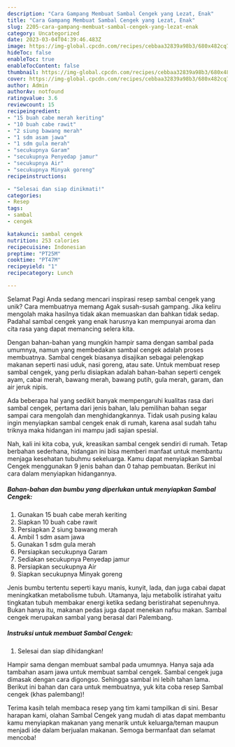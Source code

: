 ```yaml
---
description: "Cara Gampang Membuat Sambal Cengek yang Lezat, Enak"
title: "Cara Gampang Membuat Sambal Cengek yang Lezat, Enak"
slug: 2205-cara-gampang-membuat-sambal-cengek-yang-lezat-enak
category: Uncategorized
date: 2023-03-04T04:39:46.483Z
image: https://img-global.cpcdn.com/recipes/cebbaa32839a98b3/680x482cq70/sambal-cengek-foto-resep-utama.jpg
hideToc: false
enableToc: true
enableTocContent: false
thumbnail: https://img-global.cpcdn.com/recipes/cebbaa32839a98b3/680x482cq70/sambal-cengek-foto-resep-utama.jpg
cover: https://img-global.cpcdn.com/recipes/cebbaa32839a98b3/680x482cq70/sambal-cengek-foto-resep-utama.jpg
author: Admin
authorAv: notfound
ratingvalue: 3.6
reviewcount: 15
recipeingredient:
- "15 buah cabe merah keriting"
- "10 buah cabe rawit"
- "2 siung bawang merah"
- "1 sdm asam jawa"
- "1 sdm gula merah"
- "secukupnya Garam"
- "secukupnya Penyedap jamur"
- "secukupnya Air"
- "secukupnya Minyak goreng"
recipeinstructions:

- "Selesai dan siap dinikmati!"
categories:
- Resep
tags:
- sambal
- cengek

katakunci: sambal cengek 
nutrition: 253 calories
recipecuisine: Indonesian
preptime: "PT25M"
cooktime: "PT47M"
recipeyield: "1"
recipecategory: Lunch

---
```



Selamat Pagi Anda sedang mencari inspirasi resep sambal cengek yang unik? Cara membuatnya memang Agak susah-susah gampang. Jika keliru mengolah maka hasilnya tidak akan memuaskan dan bahkan tidak sedap. Padahal sambal cengek yang enak harusnya kan mempunyai aroma dan cita rasa yang dapat memancing selera kita.


Dengan bahan-bahan yang mungkin hampir sama dengan sambal pada umumnya, namun yang membedakan sambal cengek adalah proses membuatnya. Sambal cengek biasanya disajikan sebagai pelengkap makanan seperti nasi uduk, nasi goreng, atau sate. Untuk membuat resep sambal cengek, yang perlu disiapkan adalah bahan-bahan seperti cengek ayam, cabai merah, bawang merah, bawang putih, gula merah, garam, dan air jeruk nipis.

Ada beberapa hal yang sedikit banyak mempengaruhi kualitas rasa dari sambal cengek, pertama dari jenis bahan, lalu pemilihan bahan segar sampai cara mengolah dan menghidangkannya. Tidak usah pusing kalau ingin menyiapkan sambal cengek enak di rumah, karena asal sudah tahu triknya maka hidangan ini mampu jadi sajian spesial.


Nah, kali ini kita coba, yuk, kreasikan sambal cengek sendiri di rumah. Tetap berbahan sederhana, hidangan ini bisa memberi manfaat untuk membantu menjaga kesehatan tubuhmu sekeluarga. Kamu dapat menyiapkan Sambal Cengek menggunakan 9 jenis bahan dan 0 tahap pembuatan. Berikut ini cara dalam menyiapkan hidangannya.

<!--inarticleads1-->

##### Bahan-bahan dan bumbu yang diperlukan untuk menyiapkan Sambal Cengek:

1. Gunakan 15 buah cabe merah keriting
1. Siapkan 10 buah cabe rawit
1. Persiapkan 2 siung bawang merah
1. Ambil 1 sdm asam jawa
1. Gunakan 1 sdm gula merah
1. Persiapkan secukupnya Garam
1. Sediakan secukupnya Penyedap jamur
1. Persiapkan secukupnya Air
1. Siapkan secukupnya Minyak goreng


Jenis bumbu tertentu seperti kayu manis, kunyit, lada, dan juga cabai dapat meningkatkan metabolisme tubuh. Utamanya, laju metabolik istirahat yaitu tingkatan tubuh membakar energi ketika sedang beristirahat sepenuhnya. Bukan hanya itu, makanan pedas juga dapat menekan nafsu makan. Sambal cengek merupakan sambal yang berasal dari Palembang. 

<!--inarticleads2-->

##### Instruksi untuk membuat Sambal Cengek:


1. Selesai dan siap dihidangkan!

Hampir sama dengan membuat sambal pada umumnya. Hanya saja ada tambahan asam jawa untuk membuat sambal cengek. Sambal cengek juga dimasak dengan cara digongso. Sehingga sambal ini lebih tahan lama. Berikut ini bahan dan cara untuk membuatnya, yuk kita coba resep Sambal cengek (khas palembang)! 

Terima kasih telah membaca resep yang tim kami tampilkan di sini. Besar harapan kami, olahan Sambal Cengek yang mudah di atas dapat membantu kamu menyiapkan makanan yang menarik untuk keluarga/teman maupun menjadi ide dalam berjualan makanan. Semoga bermanfaat dan selamat mencoba!
